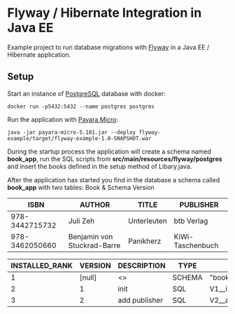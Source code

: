 # Flyway / Hibernate Integration in Java EE
Example project to run database migrations with [Flyway](https://flywaydb.org/) in a Java EE / Hibernate application.

## Setup
Start an instance of [PostgreSQL](https://hub.docker.com/_/postgres/) database with docker:
```
docker run -p5432:5432 --name postgres postgres
```
Run the application with [Payara Micro](https://www.payara.fish/payara_micro):
```
java -jar payara-micro-5.181.jar --deploy flyway-example/target/flyway-example-1.0-SNAPSHOT.war
```

During the startup process the application will create a schema named <b>book_app</b>, 
run the SQL scripts from <b>src/main/resources/flyway/postgres</b>
and insert the books defined in the setup method of Libary.java.

After the application has started you find in the database a schema called <b>book_app</b> with two tables: Book & Schema Version

|ISBN          | AUTHOR                    | TITLE     | PUBLISHER      |
|--------------|---------------------------|-----------|----------------|
|978-3442715732|Juli Zeh                   |Unterleuten|btb Verlag      |
|978-3462050660|Benjamin von Stuckrad-Barre|Panikherz  |KiWi-Taschenbuch|


|INSTALLED_RANK | VERSION | DESCRIPTION              | TYPE | SCRIPT              | SUCCESS |
|---------------|---------|--------------------------|------|---------------------|---------|
|1              |[null]   |<<Flyway Schema Creation>>|SCHEMA|"book_app"           |true     |
|2              |1        |init                      |SQL   |V1__init.sql         |true     |
|3              |2        |add publisher             |SQL   |V2__add_publisher.sql|true     |

